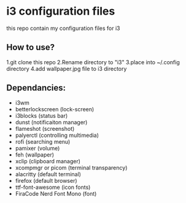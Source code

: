# i3 configuration files
this repo contain my configuration files for i3

## How to use?
1.git clone this repo
2.Rename directory to "i3"
3.place into ~/.config directory
4.add wallpaper.jpg file to i3 directory

## Dependancies:
- i3wm 
- betterlockscreen (lock-screen)
- i3blocks (status bar)
- dunst (notificaiton manager)
- flameshot (screenshot)
- palyerctl (controlling multimedia)
- rofi (searching menu)
- pamixer (volume)
- feh (wallpaper)
- xclip (clipboard manager)
- xcompmgr or picom (terminal transparency)
- alacritty (default terminal)
- firefox (default browser)
- ttf-font-awesome (icon fonts) 
- FiraCode Nerd Font Mono (font)
